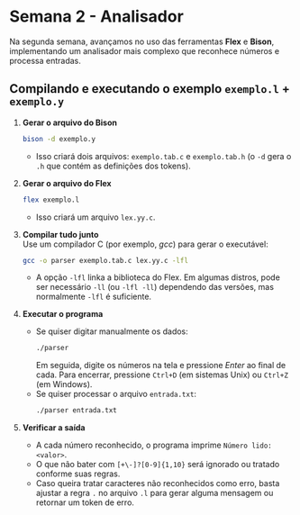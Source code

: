 # Semana 2 - Analisador

Na segunda semana, avançamos no uso das ferramentas **Flex** e **Bison**, implementando um analisador mais complexo que reconhece números e processa entradas.

## Compilando e executando o exemplo `exemplo.l` + `exemplo.y`

1. **Gerar o arquivo do Bison**  
    ```bash
    bison -d exemplo.y
    ```
    - Isso criará dois arquivos: `exemplo.tab.c` e `exemplo.tab.h` (o `-d` gera o `.h` que contém as definições dos tokens).

2. **Gerar o arquivo do Flex**  
    ```bash
    flex exemplo.l
    ```
    - Isso criará um arquivo `lex.yy.c`.

3. **Compilar tudo junto**  
    Use um compilador C (por exemplo, *gcc*) para gerar o executável:
    ```bash
    gcc -o parser exemplo.tab.c lex.yy.c -lfl
    ```
    - A opção `-lfl` linka a biblioteca do Flex. Em algumas distros, pode ser necessário `-ll` (ou `-lfl -ll`) dependendo das versões, mas normalmente `-lfl` é suficiente.

4. **Executar o programa**  
    - Se quiser digitar manualmente os dados:
      ```bash
      ./parser
      ```
      Em seguida, digite os números na tela e pressione *Enter* ao final de cada. Para encerrar, pressione `Ctrl+D` (em sistemas Unix) ou `Ctrl+Z` (em Windows).
    - Se quiser processar o arquivo `entrada.txt`:
      ```bash
      ./parser entrada.txt
      ```

5. **Verificar a saída**  
    - A cada número reconhecido, o programa imprime `Número lido: <valor>`.
    - O que não bater com `[+\-]?[0-9]{1,10}` será ignorado ou tratado conforme suas regras.  
    - Caso queira tratar caracteres não reconhecidos como erro, basta ajustar a regra `.` no arquivo `.l` para gerar alguma mensagem ou retornar um token de erro.
